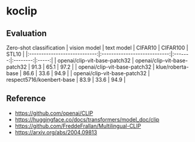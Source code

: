 # koclip


## Evaluation
Zero-shot classification
|         vision model         |          text model          | CIFAR10 | CIFAR100 | STL10 |
|:----------------------------:|:----------------------------:|:-------:|:--------:|:-----:|
| openai/clip-vit-base-patch32 | openai/clip-vit-base-patch32 |   91.3  |   65.1   |  97.2 |
| openai/clip-vit-base-patch32 |       klue/roberta-base      |   86.6  |   33.6   |  94.9 |
| openai/clip-vit-base-patch32 | respect5716/koenbert-base    |   83.9  |   33.6   |  94.9 |


## Reference
* https://github.com/openai/CLIP
* https://huggingface.co/docs/transformers/model_doc/clip
* https://github.com/FreddeFrallan/Multilingual-CLIP
* https://arxiv.org/abs/2004.09813